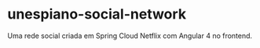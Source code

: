 # unespiano-social-network
Uma rede social criada em Spring Cloud Netflix com Angular 4 no frontend.
